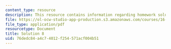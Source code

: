 ```yaml
---
content_type: resource
description: This resource contains information regarding homework solution 8.
file: https://ol-ocw-studio-app-production.s3.amazonaws.com/courses/16-50-introduction-to-propulsion-systems-spring-2012/76dedc84a4c74012f254571acf004b51_MIT16_50S12_sol8.pdf
file_type: application/pdf
resourcetype: Document
title: Solution 8
uid: 76dedc84-a4c7-4012-f254-571acf004b51
---
```

